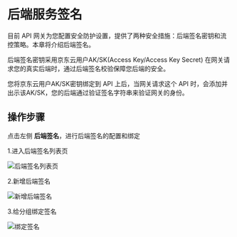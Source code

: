 # 后端服务签名


目前 API 网关为您配置安全防护设置，提供了两种安全措施：后端签名密钥和流控策略。本章将介绍后端签名。

后端签名密钥采用京东云用户AK/SK(Access Key/Access Key Secret) 在网关请求您的真实后端时，通过后端签名校验保障您后端的安全。

您将京东云用户AK/SK密钥绑定到 API 上后，当网关请求这个 API 时，会添加并出示该AK/SK，您的后端通过验证签名字符串来验证网关的身份。


## 操作步骤

点击左侧 **后端签名**，进行后端签名的配置和绑定

1.进入后端签名列表页

![后端签名列表页](https://github.com/jdcloudcom/cn/blob/edit/image/Internet-Middleware/API-Gateway/hdqm-list.png)


2.新增后端签名

![新增后端签名](https://github.com/jdcloudcom/cn/blob/edit/image/Internet-Middleware/API-Gateway/hdqm-add.png)


3.给分组绑定签名

![绑定签名](https://github.com/jdcloudcom/cn/blob/edit/image/Internet-Middleware/API-Gateway/hdqm-bd.png)



  
